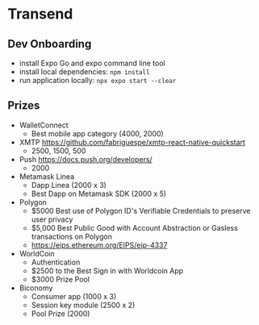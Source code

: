 # Transend

## Dev Onboarding
- install Expo Go and expo command line tool
- install local dependencies: `npm install`
- run application locally: `npx expo start --clear`


## Prizes
- WalletConnect
    - Best mobile app category (4000, 2000)
- XMTP https://github.com/fabriguespe/xmtp-react-native-quickstart
    - 2500, 1500, 500
- Push https://docs.push.org/developers/
    - 2000
- Metamask Linea
    - Dapp Linea (2000 x 3)
    - Best Dapp on Metamask SDK (2000 x 5)
- Polygon
    - $5000 Best use of Polygon ID's Verifiable Credentials to preserve user privacy
    - $5,000 Best Public Good with Account Abstraction or Gasless transactions on Polygon
    - https://eips.ethereum.org/EIPS/eip-4337
- WorldCoin
    - Authentication
    - $2500 to the Best Sign in with Worldcoin App
    - $3000 Prize Pool 
- Biconomy 
    - Consumer app  (1000 x 3)
    - Session key module (2500 x 2)
    - Pool Prize (2000)